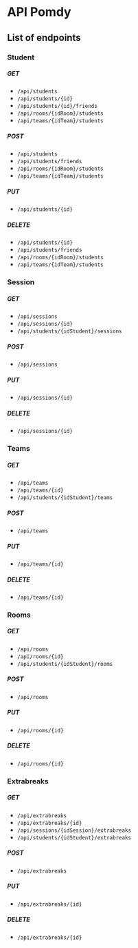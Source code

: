 # API Pomdy
## List of endpoints

### Student
##### GET
- `/api/students`
- `/api/students/{id}`
- `/api/students/{id}/friends`
- `/api/rooms/{idRoom}/students`
- `/api/teams/{idTeam}/students`
##### POST
- `/api/students`
- `/api/students/friends`
- `/api/rooms/{idRoom}/students`
- `/api/teams/{idTeam}/students`
##### PUT
- `/api/students/{id}`
##### DELETE
- `/api/students/{id}`
- `/api/students/friends`
- `/api/rooms/{idRoom}/students`
- `/api/teams/{idTeam}/students`

### Session
##### GET
- `/api/sessions`
- `/api/sessions/{id}`
- `/api/students/{idStudent}/sessions`
##### POST
- `/api/sessions`
##### PUT
- `/api/sessions/{id}`
##### DELETE
- `/api/sessions/{id}`

### Teams
##### GET
- `/api/teams`
- `/api/teams/{id}`
- `/api/students/{idStudent}/teams`
##### POST
- `/api/teams`
##### PUT
- `/api/teams/{id}`
##### DELETE
- `/api/teams/{id}`

### Rooms
##### GET
- `/api/rooms`
- `/api/rooms/{id}`
- `/api/students/{idStudent}/rooms`
##### POST
- `/api/rooms`
##### PUT
- `/api/rooms/{id}`
##### DELETE
- `/api/rooms/{id}`

### Extrabreaks
##### GET
- `/api/extrabreaks`
- `/api/extrabreaks/{id}`
- `/api/sessions/{idSession}/extrabreaks`
- `/api/students/{idStudent}/extrabreaks`
##### POST
- `/api/extrabreaks`
##### PUT
- `/api/extrabreaks/{id}`
##### DELETE
- `/api/extrabreaks/{id}`
